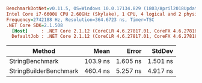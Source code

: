 ``` ini

BenchmarkDotNet=v0.11.5, OS=Windows 10.0.17134.829 (1803/April2018Update/Redstone4)
Intel Core i7-6600U CPU 2.60GHz (Skylake), 1 CPU, 4 logical and 2 physical cores
Frequency=2742188 Hz, Resolution=364.6723 ns, Timer=TSC
.NET Core SDK=2.1.508
  [Host]     : .NET Core 2.1.12 (CoreCLR 4.6.27817.01, CoreFX 4.6.27818.01), 64bit RyuJIT
  DefaultJob : .NET Core 2.1.12 (CoreCLR 4.6.27817.01, CoreFX 4.6.27818.01), 64bit RyuJIT


```
|                 Method |     Mean |    Error |   StdDev |
|----------------------- |---------:|---------:|---------:|
|        StringBenchmark | 103.9 ns | 1.605 ns | 1.501 ns |
| StringBuilderBenchmark | 460.4 ns | 5.257 ns | 4.917 ns |
